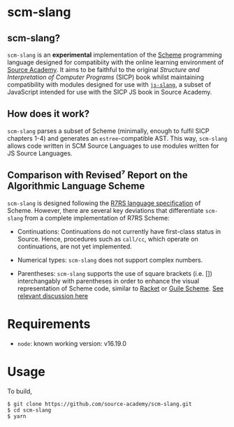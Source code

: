 # scm-slang

## scm-slang?

`scm-slang` is an **experimental** implementation of the [Scheme](https://www.scheme.org/) programming language designed for compatibiity with the online learning environment of [Source Academy](https://sourceacademy.org/). It aims to be faithful to the original *Structure and Interpretation of Computer Programs* (SICP) book whilst maintaining compatibility with modules designed for use with [`js-slang`](https://github.com/source-academy/js-slang), a subset of JavaScript intended for use with the SICP JS book in Source Academy.

## How does it work?

`scm-slang` parses a subset of Scheme (minimally, enough to fulfil SICP chapters 1-4) and generates an `estree`-compatible AST. This way, `scm-slang` allows code written in SCM Source Languages to use modules written for JS Source Languages.

## Comparison with Revised⁷ Report on the Algorithmic Language Scheme

`scm-slang` is designed following the [R7RS language specification](https://small.r7rs.org/) of Scheme. However, there are several key deviations that differentiate `scm-slang` from a complete implementation of R7RS Scheme:

- Continuations: Continuations do not currently have first-class status in Source. Hence, procedures such as `call/cc`, which operate on continuations, are not yet implemented.

- Numerical types: `scm-slang` does not support complex numbers.

- Parentheses: `scm-slang` supports the use of square brackets (i.e. []) interchangably with parentheses in order to enhance the visual representation of Scheme code, similar to [Racket](https://racket-lang.org/) or [Guile Scheme](https://www.gnu.org/software/guile/). [See relevant discussion here](http://community.schemewiki.org/?scheme-faq-language)

# Requirements

- `node`: known working version: v16.19.0

# Usage

To build,

```{.}
$ git clone https://github.com/source-academy/scm-slang.git
$ cd scm-slang
$ yarn
```